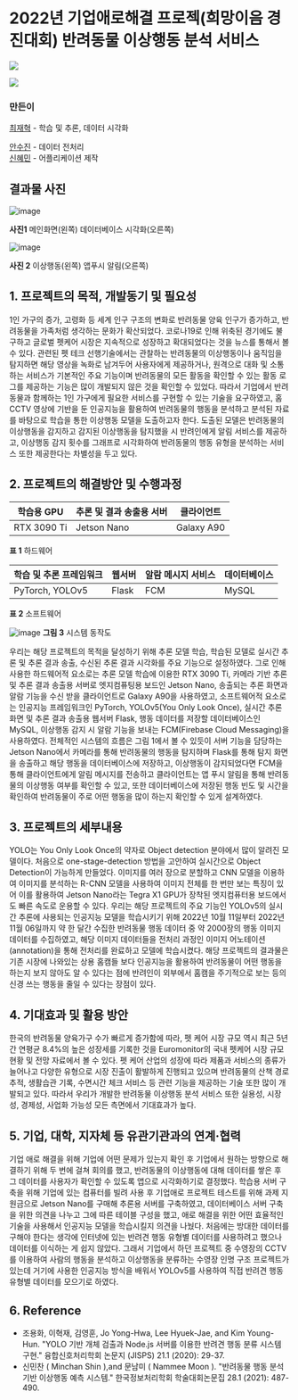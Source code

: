 # 2022년 기업애로해결 프로젝(희망이음 경진대회) 반려동물 이상행동 분석 서비스

[<img src="https://img.shields.io/badge/Client-181717?style=for-the-badge&logo=github&logoColor=white">](https://github.com/There-is-no-such-thing-as-a-bad-dog/DOOOGG)

[<img src="https://img.shields.io/badge/Server-181717?style=for-the-badge&logo=github&logoColor=white">](https://github.com/There-is-no-such-thing-as-a-bad-dog/yolov5_flask_jetson-nano)

### 만든이

[최재혁](https://github.com/jjaegii) - 학습 및 추론, 데이터 시각화<div/>
[안수진](https://github.com/ssuzyn) - 데이터 전처리<div/>
[신혜민](https://github.com/heymin2) - 어플리케이션 제작<div/>

## 결과물 사진
![image](https://user-images.githubusercontent.com/77189999/207287530-6dc6867e-1191-4e48-98bc-4503942fc70e.png)

**사진1** 메인화면(왼쪽) 데이터베이스 시각화(오른쪽) <div/>
![image](https://user-images.githubusercontent.com/77189999/207287577-a94a0f2a-987b-4473-8eec-dcfc3af855cf.png)

**사진 2** 이상행동(왼쪽) 앱푸시 알림(오른쪽)


## 1. 프로젝트의 목적, 개발동기 및 필요성
 1인 가구의 증가, 고령화 등 세계 인구 구조의 변화로 반려동물 양육 인구가 증가하고, 반려동물을 가족처럼 생각하는 문화가 확산되었다. 코로나19로 인해 위축된 경기에도 불구하고 글로벌 펫케어 시장은 지속적으로 성장하고 확대되었다는 것을 뉴스를 통해서 볼 수 있다. 관련된 펫 테크 선행기술에서는 관찰하는 반려동물의 이상행동이나 움직임을 탐지하면 해당 영상을 녹화로 남겨두어 사용자에게 제공하거나, 원격으로 대화 및 소통하는 서비스가 기본적인 주요 기능이며 반려동물의 모든 활동을 확인할 수 있는 활동 로그를 제공하는 기능은 많이 개발되지 않은 것을 확인할 수 있었다.
 따라서 기업에서 반려동물과 함께하는 1인 가구에게 필요한 서비스를 구현할 수 있는 기술을 요구하였고, 홈 CCTV 영상에 기반을 둔 인공지능을 활용하여 반려동물의 행동을 분석하고 분석된 자료를 바탕으로 학습을 통한 이상행동 모델을 도출하고자 한다. 도출된 모델은 반려동물의 이상행동을 감지하고 감지된 이상행동을 탐지했을 시 반려인에게 알림 서비스를 제공하고, 이상행동 감지 횟수를 그래프로 시각화하여 반려동물의 행동 유형을 분석하는 서비스 또한 제공한다는 차별성을 두고 있다.
 
## 2. 프로젝트의 해결방안 및 수행과정
|**학습용 GPU**|**추론 및 결과 송출용 서버**|**클라이언트**|
|---|---|---|
|RTX 3090 Ti|Jetson Nano|Galaxy A90|
**표 1** 하드웨어


|**학습 및 추론 프레임워크**|**웹서버**|**알람 메시지 서비스**|**데이터베이스**|
|---|---|---|---|
|PyTorch, YOLOv5|Flask|FCM|MySQL|
**표 2** 소프트웨어


![image](https://user-images.githubusercontent.com/77189999/207277824-723d2a4b-9d75-4fdb-9276-615ac4f79dc3.png)
**그림 3** 시스템 동작도

우리는 해당 프로젝트의 목적을 달성하기 위해 추론 모델 학습, 학습된 모델로 실시간 추론 및 추론 결과 송출, 수신된 추론 결과 시각화를 주요 기능으로 설정하였다.
 그로 인해 사용한 하드웨어적 요소로는 추론 모델 학습에 이용한 RTX 3090 Ti, 카메라 기반 추론 및 추론 결과 송출용 서버로 엣지컴퓨팅용 보드인 Jetson Nano, 송출되는 추론 화면과 알람 기능을 수신 받을 클라이언트로 Galaxy A90을 사용하였고, 소프트웨어적 요소로는 인공지능 프레임워크인 PyTorch, YOLOv5(You Only Look Once), 실시간 추론 화면 및 추론 결과 송출용 웹서버 Flask, 행동 데이터를 저장할 데이터베이스인 MySQL, 이상행동 감지 시 알람 기능을 보내는 FCM(Firebase Cloud Messaging)을 사용하였다.
 전체적인 시스템의 흐름은 그림 1에서 볼 수 있듯이 서버 기능을 담당하는 Jetson Nano에서 카메라를 통해 반려동물의 행동을 탐지하며 Flask를 통해 탐지 화면을 송출하고 해당 행동을 데이터베이스에 저장하고, 이상행동이 감지되었다면 FCM을 통해 클라이언트에게 알림 메시지를 전송하고 클라이언트는 앱 푸시 알림을 통해 반려동물의 이상행동 여부를 확인할 수 있고, 또한 데이터베이스에 저장된 행동 빈도 및 시간을 확인하여 반려동물이 주로 어떤 행동을 많이 하는지 확인할 수 있게 설계하였다.

## 3. 프로젝트의 세부내용
 YOLO는 You Only Look Once의 약자로 Object detection 분야에서 많이 알려진 모델이다.
처음으로 one-stage-detection 방법을 고안하여 실시간으로 Object Detection이 가능하게 만들었다. 이미지를 여러 장으로 분할하고 CNN 모델을 이용하여 이미지를 분석하는 R-CNN 모델을 사용하여 이미지 전체를 한 번만 보는 특징이 있어 이를 활용하여 Jetson Nano라는 Tegra X1 GPU가 장착된 엣지컴퓨터용 보드에서도 빠른 속도로 운용할 수 있다.
 우리는 해당 프로젝트의 주요 기능인 YOLOv5의 실시간 추론에 사용되는 인공지능 모델을 학습시키기 위해 2022년 10월 11일부터 2022년 11월 06일까지 약 한 달간 수집한 반려동물 행동 데이터 중 약 2000장의 행동 이미지 데이터를 수집하였고, 해당 이미지 데이터들을 전처리 과정인 이미지 어노테이션(annotation)을 통해 전처리를 완료하고 모델에 학습시켰다.
 해당 프로젝트의 결과물은 기존 시장에 나와있는 상용 홈캠들 보다 인공지능을 활용하여 반려동물이 어떤 행동을 하는지 보지 않아도 알 수 있다는 점에 반려인이 외부에서 홈캠을 주기적으로 보는 등의 신경 쓰는 행동을 줄일 수 있다는 장점이 있다.
 
 ## 4. 기대효과 및 활용 방안
  한국의 반려동물 양육가구 수가 빠르게 증가함에 따라, 펫 케어 시장 규모 역시 최근 5년간 연평균 8.4%의 높은 성장세를 기록한 것을 Euromonitor의 국내 펫케어 시장 규모 현황 및 전망 자료에서 볼 수 있다. 펫 케어 산업의 성장에 따라 제품과 서비스의 종류가 늘어나고 다양한 유형으로 시장 진출이 활발하게 진행되고 있으며 반려동물의 산책 경로 추적, 생활습관 기록, 수면시간 체크 서비스 등 관련 기능을 제공하는 기술 또한 많이 개발되고 있다. 따라서 우리가 개발한 반려동물 이상행동 분석 서비스 또한 실용성, 시장성, 경제성, 사업화 가능성 모든 측면에서 기대효과가 높다.
  
## 5. 기업, 대학, 지자체 등 유관기관과의 연계·협력
 기업 애로 해결을 위해 기업에 어떤 문제가 있는지 확인 후 기업에서 원하는 방향으로 해결하기 위해 두 번에 걸쳐 회의를 했고, 반려동물의 이상행동에 대해 데이터를 쌓은 후 그 데이터를 사용자가 확인할 수 있도록 앱으로 시각화하기로 결정했다. 학습용 서버 구축을 위해 기업에 있는 컴퓨터를 빌려 사용 후 기업애로 프로젝트 테스트를 위해 과제 지원금으로 Jetson Nano를 구매해 추론용 서버를 구축하였고, 데이터베이스 서버 구축을 위한 의견을 나누고 그에 따른 테이블 구성을 했고, 애로 해결을 위한 어떤 효율적인 기술을 사용해서 인공지능 모델을 학습시킬지 의견을 나눴다. 처음에는 방대한 데이터를 구해야 한다는 생각에 인터넷에 있는 반려견 행동 유형별 데이터를 사용하려고 했으나 데이터를 이식하는 게 쉽지 않았다. 그래서 기업에서 하던 프로젝트 중 수영장의 CCTV를 이용하여 사람의 행동을 분석하고 이상행동을 분류하는 수영장 인명 구조 프로젝트가 있는데 거기에 사용한 인공지능 방식을 배워서 YOLOv5를 사용하여 직접 반려견 행동 유형별 데이터를 모으기로 하였다. 
 
 ## 6. Reference
- 조용화, 이혁재, 김영훈, Jo Yong-Hwa, Lee Hyuek-Jae, and Kim Young-Hun. "YOLO 기반 개체 검출과 Node.js 서버를 이용한 반려견 행동 분류 시스템 구현." 융합신호처리학회 논문지 (JISPS) 21.1 (2020): 29-37.
- 신민찬 ( Minchan Shin ),and 문남미 ( Nammee Moon ). "반려동물 행동 분석 기반 이상행동 예측 시스템." 한국정보처리학회 학술대회논문집 28.1 (2021): 487-490.
